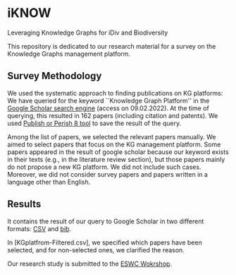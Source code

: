 # iKNOW
Leveraging Knowledge Graphs for iDiv and Biodiversity

This repository is dedicated to our research material for a survey on the Knowledge Graphs management platform.

## Survey Methodology
We used the systematic approach to finding publications on KG platforms: We have queried for the keyword ``Knowledge Graph Platform'' in the [Google Scholar search engine](https://scholar.google.com/) (access on 09.02.2022). At the time of querying, this resulted in 162 papers (including citation and patents). We used [Publish or Perish 8 tool](https://harzing.com/blog/2021/10/publish-or-perish-version-8) to save the result of the query.

Among the list of papers, we selected the relevant papers manually. We aimed to select papers that focus on the KG management platform.
Some papers appeared in the result of google scholar because our keyword exists in their texts (e.g., in the literature review section), but those papers mainly do not propose a new KG platform. 
We did not include such cases. Moreover, we did not consider survey papers and papers written in a language other than English.




## Results
It contains the result of our query to Google Scholar in two different formats: [CSV]() and [bib]().

In [KGplatfrom-Filtered.csv], we specified which papers have been selected, and for non-selected ones, we clarified the reason.



Our research study is submitted to the [ESWC Wokrshop](https://2022.eswc-conferences.org/workshops-tutorials/).
